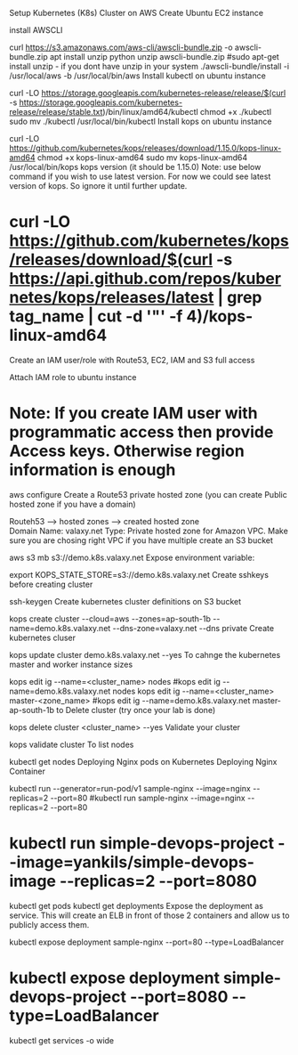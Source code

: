 Setup Kubernetes (K8s) Cluster on AWS
Create Ubuntu EC2 instance

install AWSCLI

 curl https://s3.amazonaws.com/aws-cli/awscli-bundle.zip -o awscli-bundle.zip
 apt install unzip python
 unzip awscli-bundle.zip
 #sudo apt-get install unzip - if you dont have unzip in your system
 ./awscli-bundle/install -i /usr/local/aws -b /usr/local/bin/aws
Install kubectl on ubuntu instance

curl -LO https://storage.googleapis.com/kubernetes-release/release/$(curl -s https://storage.googleapis.com/kubernetes-release/release/stable.txt)/bin/linux/amd64/kubectl
 chmod +x ./kubectl
 sudo mv ./kubectl /usr/local/bin/kubectl
Install kops on ubuntu instance

 curl -LO  https://github.com/kubernetes/kops/releases/download/1.15.0/kops-linux-amd64
 chmod +x kops-linux-amd64
 sudo mv kops-linux-amd64 /usr/local/bin/kops
 kops version (it should be 1.15.0)
 Note: use below command if you wish to use latest version. For now we could see latest version of kops. So ignore it until further update. 
 # curl -LO https://github.com/kubernetes/kops/releases/download/$(curl -s https://api.github.com/repos/kubernetes/kops/releases/latest | grep tag_name | cut -d '"' -f 4)/kops-linux-amd64
Create an IAM user/role with Route53, EC2, IAM and S3 full access

Attach IAM role to ubuntu instance

# Note: If you create IAM user with programmatic access then provide Access keys. Otherwise region information is enough
aws configure
Create a Route53 private hosted zone (you can create Public hosted zone if you have a domain)

Routeh53 --> hosted zones --> created hosted zone  
Domain Name: valaxy.net
Type: Private hosted zone for Amazon VPC. Make sure you are chosing right VPC if you have multiple
create an S3 bucket

 aws s3 mb s3://demo.k8s.valaxy.net
Expose environment variable:

 export KOPS_STATE_STORE=s3://demo.k8s.valaxy.net
Create sshkeys before creating cluster

 ssh-keygen
Create kubernetes cluster definitions on S3 bucket

kops create cluster --cloud=aws --zones=ap-south-1b --name=demo.k8s.valaxy.net --dns-zone=valaxy.net --dns private 
Create kubernetes cluser

kops update cluster demo.k8s.valaxy.net --yes
To cahnge the kubernetes master and worker instance sizes

kops edit ig --name=<cluster_name> nodes
#kops edit ig --name=demo.k8s.valaxy.net nodes 
kops edit ig --name=<cluster_name> master-<zone_name>
#kops edit ig --name=demo.k8s.valaxy.net master-ap-south-1b
to Delete cluster (try once your lab is done)

kops delete cluster <cluster_name> --yes
Validate your cluster

 kops validate cluster
To list nodes

kubectl get nodes
Deploying Nginx pods on Kubernetes
Deploying Nginx Container

kubectl run --generator=run-pod/v1 sample-nginx --image=nginx --replicas=2 --port=80
#kubectl run sample-nginx --image=nginx --replicas=2 --port=80
# kubectl run simple-devops-project --image=yankils/simple-devops-image --replicas=2 --port=8080
kubectl get pods
kubectl get deployments
Expose the deployment as service. This will create an ELB in front of those 2 containers and allow us to publicly access them.

kubectl expose deployment sample-nginx --port=80 --type=LoadBalancer
# kubectl expose deployment simple-devops-project --port=8080 --type=LoadBalancer
kubectl get services -o wide
